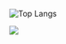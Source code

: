 ![Top Langs](https://github-readme-stats.vercel.app/api/top-langs/?username=gntigura&layout=compact)

![](https://komarev.com/ghpvc/?username=gntigura&color=green)
